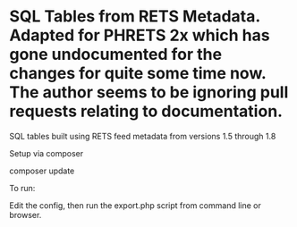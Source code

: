# SQL Tables from RETS Metadata. Adapted for PHRETS 2x which has gone undocumented for the changes for quite some time now. The author seems to be ignoring pull requests relating to documentation.

SQL tables built using RETS feed metadata from versions 1.5 through 1.8

Setup via composer

composer update

To run:

Edit the config, then run the export.php script from command line or browser.
